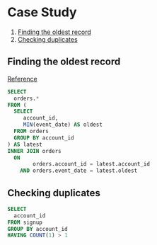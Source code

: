 # Case Study

1. [Finding the oldest record](#finding-the-oldest-record)
2. [Checking duplicates](#checking-duplicates)


## Finding the oldest record

[Reference](https://thoughtbot.com/blog/ordering-within-a-sql-group-by-clause)

```sql
SELECT
  orders.*
FROM (
  SELECT
     account_id,
     MIN(event_date) AS oldest
  FROM orders
  GROUP BY account_id
) AS latest
INNER JOIN orders
  ON
        orders.account_id = latest.account_id
    AND orders.event_date = latest.oldest
```

## Checking duplicates

```sql
SELECT
  account_id
FROM signup
GROUP BY account_id
HAVING COUNT(1) > 1
```

